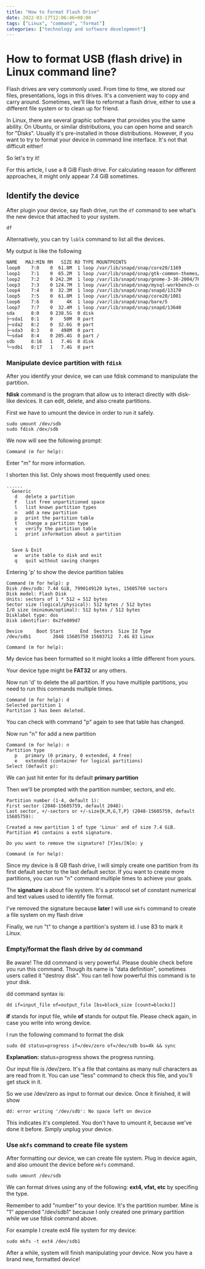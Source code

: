 ```yaml
---
title: "How to Format Flash Drive"
date: 2022-03-17T12:06:46+08:00
tags: ["Linux", "command", "format"]
categories: ["technology and software development"]
---
```


# How to format USB (flash drive) in Linux command line?

Flash drives are very commonly used. From time to time, we stored our files, presentations, logs in this drives. It's a convenient way to copy and carry around. Sometimes, we'll like to reformat a flash drive, either to use a different file system or to clean up for friend.

In Linux, there are several graphic software that provides you the same ability. On Ubuntu, or similar distributions, you can open home and search for "Disks". Usually it's pre-installed in those distributions. However, if you want to try to format your device in command line interface. It's not that difficult either!

So let's try it!

For this article, I use a 8 GiB Flash drive. For calculating reason for different approaches, it might only appear 7.4 GiB sometimes.


## Identify the device

After plugin your device, say flash drive, run the `df` command to see what's the new device that attached to your system.

```
df
```

Alternatively, you can try `lsblk` command to list all the devices.

My output is like the following
```bash
NAME   MAJ:MIN RM   SIZE RO TYPE MOUNTPOINTS
loop0    7:0    0  61.8M  1 loop /var/lib/snapd/snap/core20/1169
loop1    7:1    0  65.2M  1 loop /var/lib/snapd/snap/gtk-common-themes/1519
loop2    7:2    0 242.3M  1 loop /var/lib/snapd/snap/gnome-3-38-2004/76
loop3    7:3    0 124.7M  1 loop /var/lib/snapd/snap/mysql-workbench-community/9
loop4    7:4    0  32.3M  1 loop /var/lib/snapd/snap/snapd/13170
loop5    7:5    0  61.8M  1 loop /var/lib/snapd/snap/core20/1081
loop6    7:6    0     4K  1 loop /var/lib/snapd/snap/bare/5
loop7    7:7    0  32.4M  1 loop /var/lib/snapd/snap/snapd/13640
sda      8:0    0 238.5G  0 disk 
├─sda1   8:1    0    50M  0 part 
├─sda2   8:2    0  32.6G  0 part 
├─sda3   8:3    0   498M  0 part 
└─sda4   8:4    0 205.4G  0 part /
sdb      8:16   1   7.4G  0 disk 
└─sdb1   8:17   1   7.4G  0 part 
```

### Manipulate device partition with `fdisk`

After you identify your device, we can use fdisk command to manipulate the partition.

**fdisk** command is the program that allow us to interact directly with disk-like devices. It can edit, delete, and also create partitions.

First we have to umount the device in order to run it safely.

```
sudo umount /dev/sdb
sudo fdisk /dev/sdb
```

We now will see the following prompt:
```
Command (m for help):
```

Enter "m" for more information.

I shorten this list. Only shows most frequently used ones:

```
......
  Generic
   d   delete a partition
   F   list free unpartitioned space
   l   list known partition types
   n   add a new partition
   p   print the partition table
   t   change a partition type
   v   verify the partition table
   i   print information about a partition


  Save & Exit
   w   write table to disk and exit
   q   quit without saving changes
```

Entering 'p' to show the device partition tables
```
Command (m for help): p
Disk /dev/sdb: 7.44 GiB, 7990149120 bytes, 15605760 sectors
Disk model: Flash Disk      
Units: sectors of 1 * 512 = 512 bytes
Sector size (logical/physical): 512 bytes / 512 bytes
I/O size (minimum/optimal): 512 bytes / 512 bytes
Disklabel type: dos
Disk identifier: 0x2fe809d7

Device     Boot Start      End  Sectors  Size Id Type
/dev/sdb1        2048 15605759 15603712  7.4G 83 Linux

Command (m for help): 

```

My device has been formatted so it might looks a little different from yours.

Your device type might be **FAT32** or any others.

Now run 'd' to delete the all partition. If you have multiple partitions, you need to run this commands multiple times.

```
Command (m for help): d
Selected partition 1
Partition 1 has been deleted.
```

You can check with command "p" again to see that table has changed.

Now run "n" for add a new partition

```
Command (m for help): n
Partition type
   p   primary (0 primary, 0 extended, 4 free)
   e   extended (container for logical partitions)
Select (default p):
```

We can just hit enter for its default **primary partition** 

Then we'll be prompted with the partition number, sectors, and etc.
```
Partition number (1-4, default 1): 
First sector (2048-15605759, default 2048): 
Last sector, +/-sectors or +/-size{K,M,G,T,P} (2048-15605759, default 15605759): 

Created a new partition 1 of type 'Linux' and of size 7.4 GiB.
Partition #1 contains a ext4 signature.

Do you want to remove the signature? [Y]es/[N]o: y

Command (m for help): 

```

Since my device is 8 GB flash drive, I will simply create one partition from its first default sector to the last default sector. If you want to create more partitions, you can run "n" command multiple times to achieve your goals. 

The **signature**  is about file system. It's a protocol set of constant numerical and text values used to identify file format.

I've removed the signature because **later**  I will use `mkfs` command to create a file system on my flash drive

Finally, we run "t" to change a partition's system id. I use 83 to mark it *Linux*.

### Empty/format the flash drive by `dd` command

Be aware! The dd command is very powerful. Please double check before you run this command. Though its name is "data definition", sometimes users called it "destroy disk". You can tell how powerful this command is to your disk.

dd command syntax is:

```
dd if=input_file of=output_file [bs=block_size [count=blocks]]
```

**if** stands for input file, while **of** stands for output file. Please check again, in case you write into wrong device.


I run the following command to format the disk

```
sudo dd status=progress if=/dev/zero of=/dev/sdb bs=4k && sync
```

**Explanation:** status=progress shows the progress running.

Our input file is /dev/zero. It's a file that contains as many null characters as are read from it. You can use "less" command to check this file, and you'll get stuck in it. 

So we use /dev/zero as input to format our device. Once it finished, it will show

```
dd: error writing '/dev/sdb': No space left on device
```

This indicates it's completed. You don't have to umount it, because we've done it before.  Simply unplug your device. 


### Use `mkfs` command to create file system

After formatting our device, we can create file system. Plug in device again, and also umount the device before `mkfs` command.

```
sudo umount /dev/sdb
```

We can format drives using any of the following: **ext4, vfat, etc** by specifing the type.

Remember to add "number" to your device. It's the partition number. Mine is "1" appended "/dev/sdb1" because I only created one primary partition while we use fdisk command above.

For example I create ext4 file system for my device:

```
sudo mkfs -t ext4 /dev/sdb1
```

After a while, system will finish manipulating your device. Now you have a brand new, formatted device!
